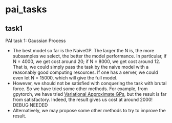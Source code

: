 # pai_tasks

## task1
PAI task 1: Gaussian Process

- The best model so far is the NaiveGP. The larger the N is, the more subsamples we select, the better the model performance. In particular, if N = 4000, we get cost around 20; if N = 8000, we get cost around 12. That is, we could simply pass the task by the naive model with a reasonably good computing resources. If one has a server, we could even let N = 15000, which will give the full model. 
- However, we should not be satisfied with conquering the task with brutal force. So we have tried some other methods. For example, from gpytorch, we have tried [Variational Approximate GPs](https://docs.gpytorch.ai/en/v1.1.1/examples/04_Variational_and_Approximate_GPs/SVGP_Regression_CUDA.html), but the result is far from satisfactory. Indeed, the result gives us cost at around 2000! DEBUG NEEDED
- Alternatively, we may propose some other methods to try to improve the result. 
